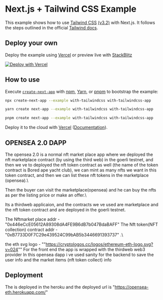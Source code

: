 # Next.js + Tailwind CSS Example

This example shows how to use [Tailwind CSS](https://tailwindcss.com/) [(v3.2)](https://tailwindcss.com/blog/tailwindcss-v3-2) with Next.js. It follows the steps outlined in the official [Tailwind docs](https://tailwindcss.com/docs/guides/nextjs).

## Deploy your own

Deploy the example using [Vercel](https://vercel.com?utm_source=github&utm_medium=readme&utm_campaign=next-example) or preview live with [StackBlitz](https://stackblitz.com/github/vercel/next.js/tree/canary/examples/with-tailwindcss)

[![Deploy with Vercel](https://vercel.com/button)](https://vercel.com/new/git/external?repository-url=https://github.com/vercel/next.js/tree/canary/examples/with-tailwindcss&project-name=with-tailwindcss&repository-name=with-tailwindcss)

## How to use

Execute [`create-next-app`](https://github.com/vercel/next.js/tree/canary/packages/create-next-app) with [npm](https://docs.npmjs.com/cli/init), [Yarn](https://yarnpkg.com/lang/en/docs/cli/create/), or [pnpm](https://pnpm.io) to bootstrap the example:

```bash
npx create-next-app --example with-tailwindcss with-tailwindcss-app
```

```bash
yarn create next-app --example with-tailwindcss with-tailwindcss-app
```

```bash
pnpm create next-app --example with-tailwindcss with-tailwindcss-app
```

Deploy it to the cloud with [Vercel](https://vercel.com/new?utm_source=github&utm_medium=readme&utm_campaign=next-example) ([Documentation](https://nextjs.org/docs/deployment)).

## OPENSEA 2.0 DAPP

The opensea 2.0 is a normal nft market place app where we deployed the nft marketplace contract (by using the third web) in the goerli testnet, and then we ve to deployed the nft token contract as well (the name of the token contract is Bored ape yacht club), we can mint as many nfts we want in this token contract, and then we can list these nft tokens in the marketplace (opensea).\

Then the buyer can visit the marketplace(opensea) and he can buy the nfts as per the listing price or make an offer.\

Its a thirdweb applicaion, and the contracts we ve used are marketplace and the nft token contract and are deployed in the goerli testnet.

The Nftmarket place addr - "0x446eCcE05612A89308dA4FE9B6dB7b047BdaBAFF"
The Nft token(NFT collection) contract addr - "0xB7733D0F7C29e439524C99bAB5b3446691393737" .\

the eth svg logo - ""https://cryptologos.cc/logos/ethereum-eth-logo.svg?v=024""
For the front end the app is wrapped with the thirdweb web3 provider 
In this opensea dapp i ve used sanity for the backend to save the user info  and the market items (nft token collect) info


## Deployment 

The is deployed in the heroku and the deployed url is "https://opensea-eth.herokuapp.com/"
